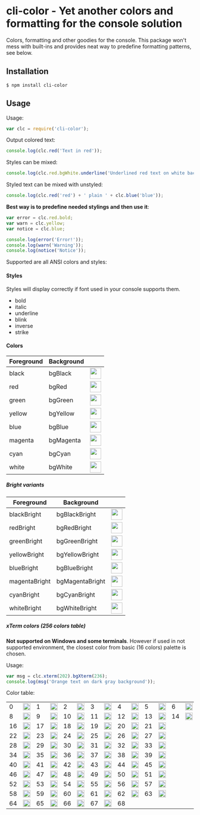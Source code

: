 # cli-color - Yet another colors and formatting for the console solution

Colors, formatting and other goodies for the console. This package won't mess with built-ins and provides neat way to predefine formatting patterns, see below.

## Installation

	$ npm install cli-color

## Usage

Usage:

```javascript
var clc = require('cli-color');
```

Output colored text:

```javascript
console.log(clc.red('Text in red'));
```

Styles can be mixed:

```javascript
console.log(clc.red.bgWhite.underline('Underlined red text on white background.'));
```

Styled text can be mixed with unstyled:

```javascript
console.log(clc.red('red') + ' plain ' + clc.blue('blue'));
```

__Best way is to predefine needed stylings and then use it__:

```javascript
var error = clc.red.bold;
var warn = clc.yellow;
var notice = clc.blue;

console.log(error('Error!'));
console.log(warn('Warning'));
console.log(notice('Notice'));
```

Supported are all ANSI colors and styles:

#### Styles

Styles will display correctly if font used in your console supports them.

* bold
* italic
* underline
* blink
* inverse
* strike

#### Colors

<table>
  <thead><th>Foreground</th><th>Background</th><th width="30"></th></thead>
  <tbody>
    <tr><td>black</td><td>bgBlack</td><td><img src="http://medyk.org/colors/000000.png" width="30" height="30" /></td></tr>
    <tr><td>red</td><td>bgRed</td><td><img src="http://medyk.org/colors/800000.png" width="30" height="30" /></td></tr>
    <tr><td>green</td><td>bgGreen</td><td><img src="http://medyk.org/colors/008000.png" width="30" height="30" /></td></tr>
    <tr><td>yellow</td><td>bgYellow</td><td><img src="http://medyk.org/colors/808000.png" width="30" height="30" /></td></tr>
    <tr><td>blue</td><td>bgBlue</td><td><img src="http://medyk.org/colors/000080.png" width="30" height="30" /></td></tr>
    <tr><td>magenta</td><td>bgMagenta</td><td><img src="http://medyk.org/colors/800080.png" width="30" height="30" /></td></tr>
    <tr><td>cyan</td><td>bgCyan</td><td><img src="http://medyk.org/colors/008080.png" width="30" height="30" /></td></tr>
    <tr><td>white</td><td>bgWhite</td><td><img src="http://medyk.org/colors/c0c0c0.png" width="30" height="30" /></td></tr>
  </tbody>
</table>

##### Bright variants

<table>
  <thead><th>Foreground</th><th>Background</th><th width="30"></th></thead>
  <tbody>
    <tr><td>blackBright</td><td>bgBlackBright</td><td><img src="http://medyk.org/colors/808080.png" width="30" height="30" /></td></tr>
    <tr><td>redBright</td><td>bgRedBright</td><td><img src="http://medyk.org/colors/ff0000.png" width="30" height="30" /></td></tr>
    <tr><td>greenBright</td><td>bgGreenBright</td><td><img src="http://medyk.org/colors/00ff00.png" width="30" height="30" /></td></tr>
    <tr><td>yellowBright</td><td>bgYellowBright</td><td><img src="http://medyk.org/colors/ffff00.png" width="30" height="30" /></td></tr>
    <tr><td>blueBright</td><td>bgBlueBright</td><td><img src="http://medyk.org/colors/0000ff.png" width="30" height="30" /></td></tr>
    <tr><td>magentaBright</td><td>bgMagentaBright</td><td><img src="http://medyk.org/colors/ff00ff.png" width="30" height="30" /></td></tr>
    <tr><td>cyanBright</td><td>bgCyanBright</td><td><img src="http://medyk.org/colors/00ffff.png" width="30" height="30" /></td></tr>
    <tr><td>whiteBright</td><td>bgWhiteBright</td><td><img src="http://medyk.org/colors/ffffff.png" width="30" height="30" /></td></tr>
  </tbody>
</table>

##### xTerm colors (256 colors table)

__Not supported on Windows and some terminals__. However if used in not supported environment, the closest color from basic (16 colors) palette is chosen.

Usage:

```javascript
var msg = clc.xterm(202).bgXterm(236);
console.log(msg('Orange text on dark gray background'));
```

Color table:

<table>
  <tr>
    <td>0</td><td width="20"><img src="http://medyk.org/colors/000000.png" width="20" height="20" /></td>
    <td>1</td><td width="20"><img src="http://medyk.org/colors/800000.png" width="20" height="20" /></td>
    <td>2</td><td width="20"><img src="http://medyk.org/colors/008000.png" width="20" height="20" /></td>
    <td>3</td><td width="20"><img src="http://medyk.org/colors/808000.png" width="20" height="20" /></td>
    <td>4</td><td width="20"><img src="http://medyk.org/colors/000080.png" width="20" height="20" /></td>
    <td>5</td><td width="20"><img src="http://medyk.org/colors/800080.png" width="20" height="20" /></td>
    <td>6</td><td width="20"><img src="http://medyk.org/colors/008080.png" width="20" height="20" /></td>
    <td>7</td><td width="20"><img src="http://medyk.org/colors/c0c0c0.png" width="20" height="20" /></td>
  </tr>
  <tr>
    <td>8</td><td width="20"><img src="http://medyk.org/colors/808080.png" width="20" height="20" /></td>
    <td>9</td><td width="20"><img src="http://medyk.org/colors/ff0000.png" width="20" height="20" /></td>
    <td>10</td><td width="20"><img src="http://medyk.org/colors/00ff00.png" width="20" height="20" /></td>
    <td>11</td><td width="20"><img src="http://medyk.org/colors/ffff00.png" width="20" height="20" /></td>
    <td>12</td><td width="20"><img src="http://medyk.org/colors/0000ff.png" width="20" height="20" /></td>
    <td>13</td><td width="20"><img src="http://medyk.org/colors/ff00ff.png" width="20" height="20" /></td>
    <td>14</td><td width="20"><img src="http://medyk.org/colors/00ffff.png" width="20" height="20" /></td>
    <td>15</td><td width="20"><img src="http://medyk.org/colors/ffffff.png" width="20" height="20" /></td>
  </tr>

  <tr>
    <td>16</td><td width="20"><img src="http://medyk.org/colors/000000.png" width="20" height="20" /></td>
    <td>17</td><td width="20"><img src="http://medyk.org/colors/00005f.png" width="20" height="20" /></td>
    <td>18</td><td width="20"><img src="http://medyk.org/colors/000087.png" width="20" height="20" /></td>
    <td>19</td><td width="20"><img src="http://medyk.org/colors/0000af.png" width="20" height="20" /></td>
    <td>20</td><td width="20"><img src="http://medyk.org/colors/0000d7.png" width="20" height="20" /></td>
    <td>21</td><td width="20"><img src="http://medyk.org/colors/0000ff.png" width="20" height="20" /></td>
  </tr>
  <tr>
    <td>22</td><td width="20"><img src="http://medyk.org/colors/005f00.png" width="20" height="20" /></td>
    <td>23</td><td width="20"><img src="http://medyk.org/colors/005f5f.png" width="20" height="20" /></td>
    <td>24</td><td width="20"><img src="http://medyk.org/colors/005f87.png" width="20" height="20" /></td>
    <td>25</td><td width="20"><img src="http://medyk.org/colors/005faf.png" width="20" height="20" /></td>
    <td>26</td><td width="20"><img src="http://medyk.org/colors/005fd7.png" width="20" height="20" /></td>
    <td>27</td><td width="20"><img src="http://medyk.org/colors/005fff.png" width="20" height="20" /></td>
  </tr>
  <tr>
    <td>28</td><td width="20"><img src="http://medyk.org/colors/008700.png" width="20" height="20" /></td>
    <td>29</td><td width="20"><img src="http://medyk.org/colors/00875f.png" width="20" height="20" /></td>
    <td>30</td><td width="20"><img src="http://medyk.org/colors/008787.png" width="20" height="20" /></td>
    <td>31</td><td width="20"><img src="http://medyk.org/colors/0087af.png" width="20" height="20" /></td>
    <td>32</td><td width="20"><img src="http://medyk.org/colors/0087d7.png" width="20" height="20" /></td>
    <td>33</td><td width="20"><img src="http://medyk.org/colors/0087ff.png" width="20" height="20" /></td>
  </tr>
  <tr>
    <td>34</td><td width="20"><img src="http://medyk.org/colors/00af00.png" width="20" height="20" /></td>
    <td>35</td><td width="20"><img src="http://medyk.org/colors/00af5f.png" width="20" height="20" /></td>
    <td>36</td><td width="20"><img src="http://medyk.org/colors/00af87.png" width="20" height="20" /></td>
    <td>37</td><td width="20"><img src="http://medyk.org/colors/00afaf.png" width="20" height="20" /></td>
    <td>38</td><td width="20"><img src="http://medyk.org/colors/00afd7.png" width="20" height="20" /></td>
    <td>39</td><td width="20"><img src="http://medyk.org/colors/00afff.png" width="20" height="20" /></td>
  </tr>
  <tr>
    <td>40</td><td width="20"><img src="http://medyk.org/colors/00d700.png" width="20" height="20" /></td>
    <td>41</td><td width="20"><img src="http://medyk.org/colors/00d75f.png" width="20" height="20" /></td>
    <td>42</td><td width="20"><img src="http://medyk.org/colors/00d787.png" width="20" height="20" /></td>
    <td>43</td><td width="20"><img src="http://medyk.org/colors/00d7af.png" width="20" height="20" /></td>
    <td>44</td><td width="20"><img src="http://medyk.org/colors/00d7d7.png" width="20" height="20" /></td>
    <td>45</td><td width="20"><img src="http://medyk.org/colors/00d7ff.png" width="20" height="20" /></td>
  </tr>
  <tr>
    <td>46</td><td width="20"><img src="http://medyk.org/colors/00ff00.png" width="20" height="20" /></td>
    <td>47</td><td width="20"><img src="http://medyk.org/colors/00ff5f.png" width="20" height="20" /></td>
    <td>48</td><td width="20"><img src="http://medyk.org/colors/00ff87.png" width="20" height="20" /></td>
    <td>49</td><td width="20"><img src="http://medyk.org/colors/00ffaf.png" width="20" height="20" /></td>
    <td>50</td><td width="20"><img src="http://medyk.org/colors/00ffd7.png" width="20" height="20" /></td>
    <td>51</td><td width="20"><img src="http://medyk.org/colors/00ffff.png" width="20" height="20" /></td>
  </tr>

  <tr>
    <td>52</td><td width="20"><img src="http://medyk.org/colors/5f0000.png" width="20" height="20" /></td>
    <td>53</td><td width="20"><img src="http://medyk.org/colors/5f005f.png" width="20" height="20" /></td>
    <td>54</td><td width="20"><img src="http://medyk.org/colors/5f0087.png" width="20" height="20" /></td>
    <td>55</td><td width="20"><img src="http://medyk.org/colors/5f00af.png" width="20" height="20" /></td>
    <td>56</td><td width="20"><img src="http://medyk.org/colors/5f00d7.png" width="20" height="20" /></td>
    <td>57</td><td width="20"><img src="http://medyk.org/colors/5f00ff.png" width="20" height="20" /></td>
  </tr>
  <tr>
    <td>58</td><td width="20"><img src="http://medyk.org/colors/5f5f00.png" width="20" height="20" /></td>
    <td>59</td><td width="20"><img src="http://medyk.org/colors/5f5f5f.png" width="20" height="20" /></td>
    <td>60</td><td width="20"><img src="http://medyk.org/colors/5f5f87.png" width="20" height="20" /></td>
    <td>61</td><td width="20"><img src="http://medyk.org/colors/5f5faf.png" width="20" height="20" /></td>
    <td>62</td><td width="20"><img src="http://medyk.org/colors/5f5fd7.png" width="20" height="20" /></td>
    <td>63</td><td width="20"><img src="http://medyk.org/colors/5f5fff.png" width="20" height="20" /></td>
  </tr>
  <tr>
    <td>64</td><td width="20"><img src="http://medyk.org/colors/5f8700.png" width="20" height="20" /></td>
    <td>65</td><td width="20"><img src="http://medyk.org/colors/5f875f.png" width="20" height="20" /></td>
    <td>66</td><td width="20"><img src="http://medyk.org/colors/5f8787.png" width="20" height="20" /></td>
    <td>67</td><td width="20"><img src="http://medyk.org/colors/5f87af.png" width="20" height="20" /></td>
    <td>68</td><td width="20"><img src="http://medyk.o